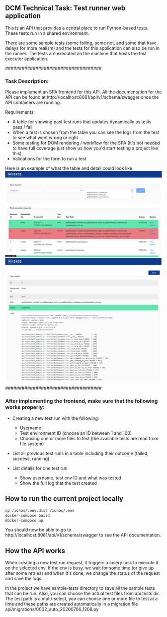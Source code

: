 ## DCM Technical Task: Test runner web application
This is an API that provides a central place to run Python-based tests.
These tests run in a shared environment.

There are some sample tests (some failing, some not,
and some that have delays for more realism) and the tests for this application can also be run in the runner.
The tests are executed on the machine that hosts the test executor application.

###################################

### Task Description:

Please implement an SPA frontend for this API.  All the documentation for the API can be found 
at http://localhost:8081/api/v1/schema/swagger once the API containers are running.

Requirements:

* A table for showing past test runs that updates dynamically as tests pass / fail
* When a test is chosen from the table you can see the logs from the test to see what went wrong or right
* Some testing for DOM rendering / workflow for the SPA (It's not needed to have full coverage just show us how you'd 
start testing a project like this)
* Validations for the form to run a test

Here is an example of what the table and detail could look like
![Table and Form](docs/images/ExampleFrontend.png)
![Detail](docs/images/DetailsExample.png)

###################################

### After implementing the frontend, make sure that the following works properly:
* Creating a new test run with the following:
    * Username
    * Test environment ID (choose an ID between 1 and 100)
    * Choosing one or more files to test (the available tests are read from file system)
       
* List all previous test runs in a table including their outcome (failed, success,
running)

* List details for one test run
    * Show username, test env ID and what was tested
    * Show the full log that the test created



## How to run the current project locally
```
cp /ionos/.env.dist /ionos/.env
docker-compose build
docker-compose up
```
You should now be able to go to http://localhost:8081/api/v1/schema/swagger to see the API documentation.

## How the API works
When creating a new test run request, it triggers a celery task to execute it on the selected env. If the env is busy, we 
wait for some time (or give up after some retries) and when it's done, we change the status of the request and save the logs.

In the project we have sample-tests directory to save all the sample tests that can be run. Also, you can choose the actual test
files from api.tests dir. The test path is a multi-select, you can choose one or more file to test at a time and these paths
are created automatically in a migration file api/migrations/0002_auto_20200706_1208.py